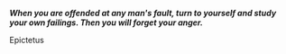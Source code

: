_**When you are offended at any man's fault, turn to yourself and study your own failings. Then you will forget your anger.**_

Epictetus